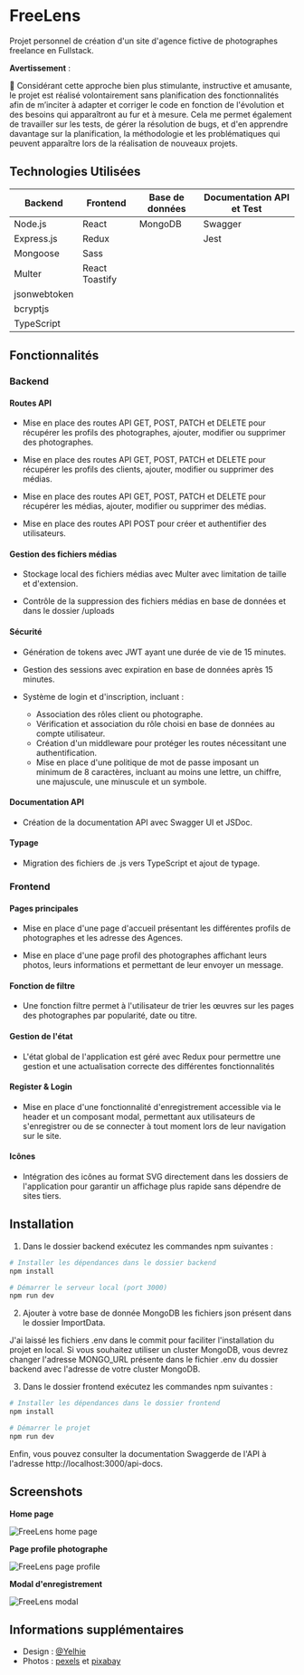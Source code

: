 # FreeLens

Projet personnel de création d'un site d'agence fictive de photographes freelance en Fullstack.

**Avertissement** :

📌 Considérant cette approche bien plus stimulante, instructive et amusante, le projet est réalisé volontairement sans planification des fonctionnalités afin de m’inciter à adapter et corriger le code en fonction de l'évolution et des besoins qui apparaîtront au fur et à mesure. Cela me permet également de travailler sur les tests, de gérer la résolution de bugs, et d'en apprendre davantage sur la planification, la méthodologie et les problématiques qui peuvent apparaître lors de la réalisation de nouveaux projets.

## Technologies Utilisées

| Backend      | Frontend       | Base de données | Documentation API et Test |
| ------------ | -------------- | --------------- | ------------------------- |
| Node.js      | React          | MongoDB         | Swagger                   |
| Express.js   | Redux          |                 | Jest                      |
| Mongoose     | Sass           |                 |                           |
| Multer       | React Toastify |                 |                           |
| jsonwebtoken |                |                 |                           |
| bcryptjs     |                |                 |                           |
| TypeScript   |                |                 |                           |

## Fonctionnalités

### Backend

#### Routes API

- Mise en place des routes API GET, POST, PATCH et DELETE pour récupérer les profils des photographes, ajouter, modifier ou supprimer des photographes.

- Mise en place des routes API GET, POST, PATCH et DELETE pour récupérer les profils des clients, ajouter, modifier ou supprimer des médias.

- Mise en place des routes API GET, POST, PATCH et DELETE pour récupérer les médias, ajouter, modifier ou supprimer des médias.

- Mise en place des routes API POST pour créer et authentifier des utilisateurs.

#### Gestion des fichiers médias

- Stockage local des fichiers médias avec Multer avec limitation de taille et d'extension.

- Contrôle de la suppression des fichiers médias en base de données et dans le dossier /uploads

#### Sécurité

- Génération de tokens avec JWT ayant une durée de vie de 15 minutes.

- Gestion des sessions avec expiration en base de données après 15 minutes.

- Système de login et d'inscription, incluant :

  - Association des rôles client ou photographe.
  - Vérification et association du rôle choisi en base de données au compte utilisateur.
  - Création d'un middleware pour protéger les routes nécessitant une authentification.
  - Mise en place d'une politique de mot de passe imposant un minimum de 8 caractères, incluant au moins une lettre, un chiffre, une majuscule, une minuscule et un symbole.

#### Documentation API

- Création de la documentation API avec Swagger UI et JSDoc.

#### Typage

- Migration des fichiers de .js vers TypeScript et ajout de typage.

### Frontend

#### Pages principales

- Mise en place d'une page d'accueil présentant les différentes profils de photographes et les adresse des Agences.

- Mise en place d'une page profil des photographes affichant leurs photos, leurs informations et permettant de leur envoyer un message.

#### Fonction de filtre

- Une fonction filtre permet à l'utilisateur de trier les œuvres sur les pages des photographes par popularité, date ou titre.

#### Gestion de l'état

- L'état global de l'application est géré avec Redux pour permettre une gestion et une actualisation correcte des différentes fonctionnalités

#### Register & Login

- Mise en place d'une fonctionnalité d'enregistrement accessible via le header et un composant modal, permettant aux utilisateurs de s'enregistrer ou de se connecter à tout moment lors de leur navigation sur le site.

#### Icônes

- Intégration des icônes au format SVG directement dans les dossiers de l'application pour garantir un affichage plus rapide sans dépendre de sites tiers.

## Installation

1. Dans le dossier backend exécutez les commandes npm suivantes :

```bash
# Installer les dépendances dans le dossier backend
npm install

# Démarrer le serveur local (port 3000)
npm run dev

```

2. Ajouter à votre base de donnée MongoDB les fichiers json présent dans le dossier ImportData.

J'ai laissé les fichiers .env dans le commit pour faciliter l'installation du projet en local. Si vous souhaitez utiliser un cluster MongoDB, vous devrez changer l'adresse MONGO_URL présente dans le fichier .env du dossier backend avec l'adresse de votre cluster MongoDB.

3. Dans le dossier frontend exécutez les commandes npm suivantes :

```bash
# Installer les dépendances dans le dossier frontend
npm install

# Démarrer le projet
npm run dev

```

Enfin, vous pouvez consulter la documentation Swaggerde de l'API à l'adresse http://localhost:3000/api-docs.

## Screenshots

**Home page**

![FreeLens home page](https://github.com/Yelhie/FreeLens/blob/master/screenshots/freelens_240501.jpg)

**Page profile photographe**

![FreeLens page profile](https://github.com/Yelhie/FreeLens/blob/master/screenshots/freelens_240503.jpg)

**Modal d'enregistrement**

![FreeLens modal](https://github.com/Yelhie/FreeLens/blob/master/screenshots/freelens_240526.jpg)

## Informations supplémentaires

- Design : [@Yelhie](https://github.com/Yelhie)
- Photos : [pexels](https://www.pexels.com/fr-fr/) et [pixabay](https://pixabay.com/fr/)
